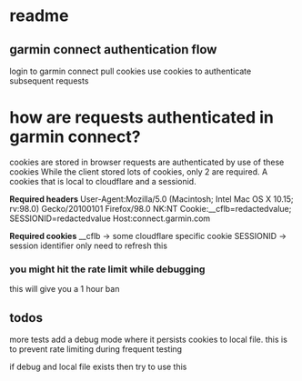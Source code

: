 # readme

## garmin connect authentication flow
login to garmin connect
pull cookies
use cookies to authenticate subsequent requests

# how are requests authenticated in garmin connect?
cookies are stored in browser
requests are authenticated by use of these cookies
While the client stored lots of cookies, only 2 are required. A cookies that is local to cloudflare and a sessionid.

**Required headers**
User-Agent:Mozilla/5.0 (Macintosh; Intel Mac OS X 10.15; rv:98.0) Gecko/20100101 Firefox/98.0
NK:NT
Cookie:__cflb=redactedvalue;
SESSIONID=redactedvalue
Host:connect.garmin.com

**Required cookies**
__cflb -> some cloudflare specific cookie
SESSIONID -> session identifier
only need to refresh this


### you might hit the rate limit while debugging
this will give you a 1 hour ban



## todos
 
more tests
add a debug mode where it persists cookies to local file. this is to prevent rate limiting during frequent testing

if debug and local file exists then try to use this


 